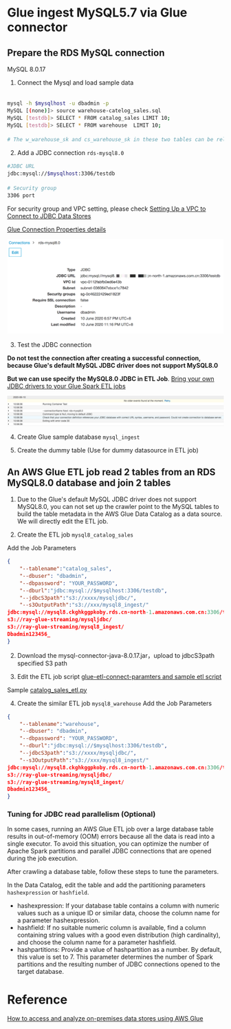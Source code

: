 # Glue ingest MySQL5.7 via Glue connector

## Prepare the RDS MySQL connection
MySQL 8.0.17

1. Connect the Mysql and load sample data
```bash

mysql -h $mysqlhost -u dbadmin -p
MySQL [(none)]> source warehouse-catelog_sales.sql
MySQL [testdb]> SELECT * FROM catalog_sales LIMIT 10;
MySQL [testdb]> SELECT * FROM warehouse  LIMIT 10;

# The w_warehouse_sk and cs_warehouse_sk in these two tables can be related for subsequent data processing join.
```

2. Add a JDBC connection `rds-mysql8.0`
```bash
#JDBC URL
jdbc:mysql://$mysqlhost:3306/testdb

# Security group
3306 port
```
For security group and VPC setting, please check [Setting Up a VPC to Connect to JDBC Data Stores](https://docs.aws.amazon.com/glue/latest/dg/setup-vpc-for-glue-access.html)

[Glue Connection Properties details](https://docs.aws.amazon.com/glue/latest/dg/connection-defining.html#connection-properties-jdbc)

![mysql8.0-connection1](media/mysql8.0-connection1.png)

3. Test the JDBC connection

**Do not test the connection after creating a successful connection, because Glue's default MySQL JDBC driver does not support MySQL8.0**

**But we can use specify the MySQL8.0 JDBC in ETL Job**. [Bring your own JDBC drivers to your Glue Spark ETL jobs](https://aws.amazon.com/about-aws/whats-new/2019/11/aws-glue-now-enables-you-to-bring-your-own-jdbc-drivers-to-your-glue-spark-etl-jobs/)

![mysql8.0-connection-test](media/mysql8.0-connection-test.png)

4. Create Glue sample database `mysql_ingest`

5. Create the dummy table (Use for dummy datasource in ETL job)

## An AWS Glue ETL job read 2 tables from an RDS MySQL8.0 database and join 2 tables

1. Due to the Glue's default MySQL JDBC driver does not support MySQL8.0, you can not set up the crawler point to the MySQL tables to build the table metadata in the AWS Glue Data Catalog as a data source. We will directly edit the ETL job.

2. Create the ETL job `mysql8_catalog_sales`

Add the Job Parameters
```json
{
    "--tablename":"catalog_sales",
    "--dbuser": "dbadmin",
    "--dbpassword": "YOUR_PASSWORD",
    "--dburl":"jdbc:mysql://$mysqlhost:3306/testdb",
    "--jdbcS3path":"s3://xxxx/mysqljdbc/",
    "--s3OutputPath":"s3://xxx/mysql8_ingest/"
jdbc:mysql://mysql8.ckghkggpkoby.rds.cn-north-1.amazonaws.com.cn:3306/testdb
s3://ray-glue-streaming/mysqljdbc/
s3://ray-glue-streaming/mysql8_ingest/
Dbadmin123456_
}
```

2. Download the mysql-connector-java-8.0.17.jar，upload to jdbcS3path specified S3 path

3. Edit the ETL job script
[glue-etl-connect-paramters and sample etl script](https://docs.aws.amazon.com/glue/latest/dg/aws-glue-programming-etl-connect.html)

Sample [catalog_sales_etl.py](scripts/catalog_sales_etl.py)

4. Create the similar ETL job `mysql8_warehouse`
Add the Job Parameters
```json
{
    "--tablename":"warehouse",
    "--dbuser": "dbadmin",
    "--dbpassword": "YOUR_PASSWORD",
    "--dburl":"jdbc:mysql://$mysqlhost:3306/testdb",
    "--jdbcS3path":"s3://xxxx/mysqljdbc/",
    "--s3OutputPath":"s3://xxx/mysql8_ingest/"
jdbc:mysql://mysql8.ckghkggpkoby.rds.cn-north-1.amazonaws.com.cn:3306/testdb
s3://ray-glue-streaming/mysqljdbc/
s3://ray-glue-streaming/mysql8_ingest/
Dbadmin123456_
}
```

### Tuning for JDBC read parallelism (Optional)

In some cases, running an AWS Glue ETL job over a large database table results in out-of-memory (OOM) errors because all the data is read into a single executor. To avoid this situation, you can optimize the number of Apache Spark partitions and parallel JDBC connections that are opened during the job execution.

After crawling a database table, follow these steps to tune the parameters.

In the Data Catalog, edit the table and add the partitioning parameters `hashexpression` or `hashfield`. 

- hashexpression: If your database table contains a column with numeric values such as a unique ID or similar data, choose the column name for a parameter hashexpression. 
- hashfield: If no suitable numeric column is available, find a column containing string values with a good even distribution (high cardinality), and choose the column name for a parameter hashfield.
- hashpartitions: Provide a value of hashpartition as a number. By default, this value is set to 7. This parameter determines the number of Spark partitions and the resulting number of JDBC connections opened to the target database.


# Reference
[How to access and analyze on-premises data stores using AWS Glue](https://aws.amazon.com/cn/blogs/china/quickly-build-an-aws-glue-based-extracting-cross-region-mysql-8-data-pipeline/)

